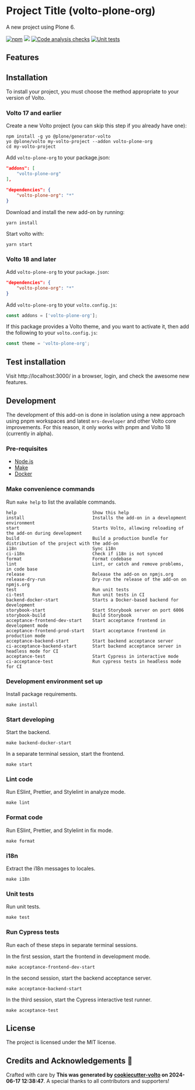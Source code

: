 # Project Title (volto-plone-org)

A new project using Plone 6.

[![npm](https://img.shields.io/npm/v/volto-plone-org)](https://www.npmjs.com/package/volto-plone-org)
[![](https://img.shields.io/badge/-Storybook-ff4785?logo=Storybook&logoColor=white&style=flat-square)](https://collective.github.io/volto-plone-org/)
[![Code analysis checks](https://github.com/collective/volto-plone-org/actions/workflows/code.yml/badge.svg)](https://github.com/collective/volto-plone-org/actions/workflows/code.yml)
[![Unit tests](https://github.com/collective/volto-plone-org/actions/workflows/unit.yml/badge.svg)](https://github.com/collective/volto-plone-org/actions/workflows/unit.yml)

## Features

<!-- List your awesome features here -->

## Installation

To install your project, you must choose the method appropriate to your version of Volto.


### Volto 17 and earlier

Create a new Volto project (you can skip this step if you already have one):

```
npm install -g yo @plone/generator-volto
yo @plone/volto my-volto-project --addon volto-plone-org
cd my-volto-project
```

Add `volto-plone-org` to your package.json:

```JSON
"addons": [
    "volto-plone-org"
],

"dependencies": {
    "volto-plone-org": "*"
}
```

Download and install the new add-on by running:

```
yarn install
```

Start volto with:

```
yarn start
```

### Volto 18 and later

Add `volto-plone-org` to your `package.json`:

```json
"dependencies": {
    "volto-plone-org": "*"
}
```

Add `volto-plone-org` to your `volto.config.js`:

```javascript
const addons = ['volto-plone-org'];
```

If this package provides a Volto theme, and you want to activate it, then add the following to your `volto.config.js`:

```javascript
const theme = 'volto-plone-org';
```

## Test installation

Visit http://localhost:3000/ in a browser, login, and check the awesome new features.


## Development

The development of this add-on is done in isolation using a new approach using pnpm workspaces and latest `mrs-developer` and other Volto core improvements.
For this reason, it only works with pnpm and Volto 18 (currently in alpha).


### Pre-requisites

-   [Node.js](https://6.docs.plone.org/install/create-project.html#node-js)
-   [Make](https://6.docs.plone.org/install/create-project.html#make)
-   [Docker](https://6.docs.plone.org/install/create-project.html#docker)


### Make convenience commands

Run `make help` to list the available commands.

```text
help                             Show this help
install                          Installs the add-on in a development environment
start                            Starts Volto, allowing reloading of the add-on during development
build                            Build a production bundle for distribution of the project with the add-on
i18n                             Sync i18n
ci-i18n                          Check if i18n is not synced
format                           Format codebase
lint                             Lint, or catch and remove problems, in code base
release                          Release the add-on on npmjs.org
release-dry-run                  Dry-run the release of the add-on on npmjs.org
test                             Run unit tests
ci-test                          Run unit tests in CI
backend-docker-start             Starts a Docker-based backend for development
storybook-start                  Start Storybook server on port 6006
storybook-build                  Build Storybook
acceptance-frontend-dev-start    Start acceptance frontend in development mode
acceptance-frontend-prod-start   Start acceptance frontend in production mode
acceptance-backend-start         Start backend acceptance server
ci-acceptance-backend-start      Start backend acceptance server in headless mode for CI
acceptance-test                  Start Cypress in interactive mode
ci-acceptance-test               Run cypress tests in headless mode for CI
```

### Development environment set up

Install package requirements.

```shell
make install
```

### Start developing

Start the backend.

```shell
make backend-docker-start
```

In a separate terminal session, start the frontend.

```shell
make start
```

### Lint code

Run ESlint, Prettier, and Stylelint in analyze mode.

```shell
make lint
```

### Format code

Run ESlint, Prettier, and Stylelint in fix mode.

```shell
make format
```

### i18n

Extract the i18n messages to locales.

```shell
make i18n
```

### Unit tests

Run unit tests.

```shell
make test
```

### Run Cypress tests

Run each of these steps in separate terminal sessions.

In the first session, start the frontend in development mode.

```shell
make acceptance-frontend-dev-start
```

In the second session, start the backend acceptance server.

```shell
make acceptance-backend-start
```

In the third session, start the Cypress interactive test runner.

```shell
make acceptance-test
```

## License

The project is licensed under the MIT license.

## Credits and Acknowledgements 🙏

Crafted with care by **This was generated by [cookiecutter-volto](https://github.com/plone/cookiecutter-volto/frontend_addon) on 2024-06-17 12:38:47**. A special thanks to all contributors and supporters!
